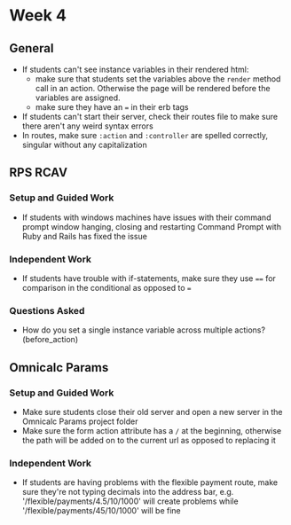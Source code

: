 # Week 4

## General

- If students can't see instance variables in their rendered html:
    - make sure that students set the variables above the `render` method call in an action. Otherwise the page will be rendered before the variables are assigned.
    - make sure they have an `=` in their erb tags
- If students can't start their server, check their routes file to make sure there aren't any weird syntax errors
- In routes, make sure `:action` and `:controller` are spelled correctly, singular without any capitalization


## RPS RCAV

### Setup and Guided Work

- If students with windows machines have issues with their command prompt window hanging, closing and restarting Command Prompt with Ruby and Rails has fixed the issue

### Independent Work

- If students have trouble with if-statements, make sure they use `==` for comparison in the conditional as opposed to `=`


### Questions Asked

- How do you set a single instance variable across multiple actions? (before_action)

## Omnicalc Params

### Setup and Guided Work

- Make sure students close their old server and open a new server in the Omnicalc Params project folder
- Make sure the form action attribute has a `/` at the beginning, otherwise the path will be added on to the current url as opposed to replacing it

### Independent Work

- If students are having problems with the flexible payment route, make sure they're not typing decimals into the address bar, e.g. '/flexible/payments/4.5/10/1000' will create problems while '/flexible/payments/45/10/1000' will be fine

